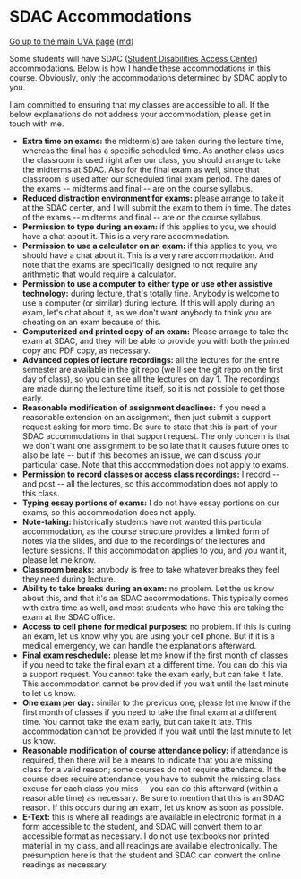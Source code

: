 SDAC Accommodations
===================

[Go up to the main UVA page](index.html) ([md](index.md))

Some students will have SDAC ([Student Disabilities Access Center](https://www.studenthealth.virginia.edu/SDAC)) accommodations.  Below is how I handle these accommodations in this course.  Obviously, only the accommodations determined by SDAC apply to you.

I am committed to ensuring that my classes are accessible to all.  If the below explanations do not address your accommodation, please get in touch with me.


- **Extra time on exams:** the midterm(s) are taken during the lecture time, whereas the final has a specific scheduled time.  As another class uses the classroom is used right after our class, you should arrange to take the midterms at SDAC.  Also for the final exam as well, since that classroom is used after our scheduled final exam period.  The dates of the exams -- midterms and final -- are on the course syllabus.
- **Reduced distraction environment for exams:** please arrange to take it at the SDAC center, and I will submit the exam to them in time.  The dates of the exams -- midterms and final -- are on the course syllabus.
- **Permission to type during an exam:** if this applies to you, we should have a chat about it.  This is a very rare accommodation.
- **Permission to use a calculator on an exam:** if this applies to you, we should have a chat about it.  This is a very rare accommodation.  And note that the exams are specifically designed to not require any arithmetic that would require a calculator.
- **Permission to use a computer to either type or use other assistive technology:** during lecture, that's totally fine.  Anybody is welcome to use a computer (or similar) during lecture.  If this will apply during an exam, let's chat about it, as we don't want anybody to think you are cheating on an exam because of this.
- **Computerized and printed copy of an exam:** Please arrange to take the exam at SDAC, and they will be able to provide you with both the printed copy and PDF copy, as necessary.
- **Advanced copies of lecture recordings:** all the lectures for the entire semester are available in the git repo (we'll see the git repo on the first day of class), so you can see all the lectures on day 1.  The recordings are made during the lecture time itself, so it is not possible to get those early.
- **Reasonable modification of assignment deadlines:** if you need a reasonable extension on an assignment, then just submit a support request asking for more time.  Be sure to state that this is part of your SDAC accommodations in that support request.  The only concern is that we don't want one assignment to be so late that it causes future ones to also be late -- but if this becomes an issue, we can discuss your particular case.  Note that this accommodation does not apply to exams.
- **Permission to record classes or access class recordings:** I record -- and post -- all the lectures, so this accommodation does not apply to this class.
- **Typing essay portions of exams:** I do not have essay portions on our exams, so this accommodation does not apply.
- **Note-taking:** historically students have not wanted this particular accommodation, as the course structure provides a limited form of notes via the slides, and due to the recordings of the lectures and lecture sessions.  If this accommodation applies to you, and you want it, please let me know.
- **Classroom breaks:** anybody is free to take whatever breaks they feel they need during lecture.
- **Ability to take breaks during an exam:** no problem.  Let the us know about this, and that it's an SDAC accommodations.  This typically comes with extra time as well, and most students who have this are taking the exam at the SDAC office.
- **Access to cell phone for medical purposes:** no problem.  If this is during an exam, let us know why you are using your cell phone.  But if it is a medical emergency, we can handle the explanations afterward.
- **Final exam reschedule:** please let me know if the first month of classes if you need to take the final exam at a different time.  You can do this via a support request.  You cannot take the exam early, but can take it late.  This accommodation cannot be provided if you wait until the last minute to let us know.
- **One exam per day:** similar to the previous one, please let me know if the first month of classes if you need to take the final exam at a different time.  You cannot take the exam early, but can take it late.  This accommodation cannot be provided if you wait until the last minute to let us know.
- **Reasonable modification of course attendance policy:** if attendance is required, then there will be a means to indicate that you are missing class for a valid reason; some courses do not require attendance.  If the course does require attendance, you have to submit the missing class excuse for each class you miss -- you can do this afterward (within a reasonable time) as necessary.  Be sure to mention that this is an SDAC reason.  If this occurs during an exam, let us know as soon as possible.
- **E-Text:** this is where all readings are available in electronic format in a form accessible to the student, and SDAC will convert them to an accessible format as necessary.  I do not use textbooks nor printed material in my class, and all readings are available electronically.  The presumption here is that the student and SDAC can convert the online readings as necessary.
